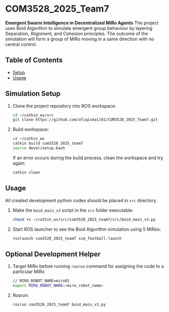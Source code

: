 # COM3528_2025_Team7

**Emergent Swarm Intelligence in Decentralized MiRo Agents**
The project uses Boid Algorithm to simulate emergent group behaviour by layering Separation, Alignment, and Cohesion principles. The outcome of the simulation will form a group of MiRo moving in a same direction with no central control.

## Table of Contents

- [Setup](#setup)
- [Usage](#usage)

## Simulation Setup

1. Clone the project repository into ROS workspace:

    ```bash
    cd ~/catkin_ws/src
    git clone https://github.com/afiqismail01/COM3528_2025_Team7.git
    ```

2. Build workspace:

    ```bash
    cd ~/catkin_ws
    catkin build com3528_2025_team7
    source devel/setup.bash
    ```

    If an error occurs during the build process, clean the workspace and try again:

    ```bash
    catkin clean
    ```
## Usage
All created development python codes should be placed in `src` directory.

1. Make the `boid_main_v3` script in the `src` folder executable:

    ```bash
    chmod +x ~/catkin_ws/src/com3528_2025_team7/src/boid_main_v3.py
    ```

2. Start ROS launcher to see the Boid Algorithm simulation using 5 MiRos:

    ```bash
    roslaunch com3528_2025_team7 sim_football.launch
    ```

## Optional Development Helper

1. Target MiRo before running `rosrun` command for assigning the code to a particular MiRo

    ```bash
    // MIRO_ROBOT_NAME=miro01
    export MIRO_ROBOT_NAME=<miro_robot_name>
    ```

2. Rosrun:

    ```bash
    rosrun com3528_2025_team7 boid_main_v3.py

    ```
